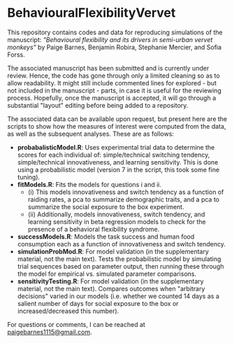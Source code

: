 # BehaviouralFlexibilityVervet

This repository contains codes and data for reproducing simulations of the manuscript: *"Behavioural flexibility and its drivers in semi-urban vervet monkeys"* by Paige Barnes, Benjamin Robira, Stephanie Mercier, and Sofia Forss.

The associated manuscript has been submitted and is currently under review. Hence, the code has gone through only a limited cleaning so as to allow readability. It might still include commented lines for explored - but not included in the manuscript - parts, in case it is useful for the reviewing process. Hopefully, once the manuscript is accepted, it will go through a substantial "layout" editing before being added to a repository.

The associated data can be available upon request, but present here are the scripts to show how the measures of interest were computed from the data, as well as the subsequent analyses. These are as follows:

+ __probabalisticModel.R__: Uses experimental trial data to determine the scores for each individual of: simple/technical switching tendency, simple/technical innovativeness, and learning sensitivity. This is done using a probabilistic model (version 7 in the script, this took some fine tuning).
+ __fitModels.R__: Fits the models for questions i and ii.
  + (i) This models innovativeness and switch tendency as a function of raiding rates, a pca to summarize demographic traits, and a pca to summarize the social exposure to the box experiment.
  + (ii) Additionally, models innovativeness, switch tendency, and learning sensitivity in beta regression models to check for the presence of a behavioral flexibility syndrome.
+ __successModels.R__: Models the task success and human food consumption each as a function of innovativeness and switch tendency.
+ __simulationProbMod.R__: For model validation (in the supplementary material, not the main text). Tests the probabilistic model by simulating trial sequences based on parameter output, then running these through the model for empirical vs. simulated parameter comparisons.
+ __sensitivityTesting.R__: For model validation (in the supplementary material, not the main text). Compares outcomes when "arbitrary decisions" varied in our models (i.e. whether we counted 14 days as a salient number of days for social exposure to the box or increased/decreased this number).

For questions or comments, I can be reached at paigebarnes1115@gmail.com.
